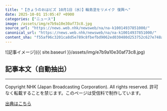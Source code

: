 ```yaml
---
title: "【きょうのおはビズ 10月1日（水）】輪島塗をリメイク 復興へ"
date: 2025-10-01 15:05:47 +0900
categories: ["ニュース"]
image: /assets/img/e7b9a10e30af73c8.jpg
source_url: "https://news.web.nhk/newsweb/na/na-k10014937851000/"
canonical_url: "https://news.web.nhk/newsweb/na/na-k10014937851000/"
content_sha: "f55af96c3201ca8d5e789c8fbefbd9062ed030480d253752c627e748abe250ae"
---
```


![記事イメージ]({{ site.baseurl }}/assets/img/e7b9a10e30af73c8.jpg)

## 記事本文（自動抽出）
<div><div class="_13tndsj2"><nav aria-label="フッターサイトナビゲーション" class="_13tndsj4"></nav><hr class="esl7kn2s esl7kn1l esl7kn1n _14xli2ae"><p class="esl7kn2s esl7kn1m esl7kn1o _1yvk0f68 _1lugom81">Copyright NHK (Japan Broadcasting Corporation). All rights reserved. 許可なく転載することを禁じます。このページは受信料で制作しています。</p></div></div>

[出典はこちら](https://news.web.nhk/newsweb/na/na-k10014937851000/)
